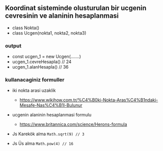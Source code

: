 ## Koordinat sisteminde olusturulan bir ucgenin cevresinin ve alaninin hesaplanmasi

- class Nokta()
- class Ucgen(nokta1, nokta2, nokta3)

### output

- const ucgen_1 = new Ucgen(.......)
- ucgen_1.cevreHesapla() // 24
- ucgen_1.alanHesapla() // 36

### kullanacaginiz formuller

- iki nokta arasi uzaklik
  - https://www.wikihow.com.tr/%C4%B0ki-Nokta-Aras%C4%B1ndaki-Mesafe-Nas%C4%B1l-Bulunur
- ucgenin alaninin hesaplanmasi formulu

  - https://www.britannica.com/science/Herons-formula

- Js Karekök alma `Math.sqrt(9) // 3`
- Js Üs alma `Math.pow(4) // 16`
